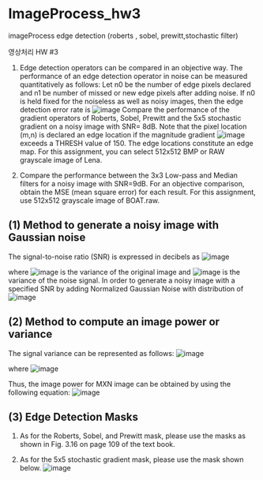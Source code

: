 # ImageProcess_hw3
imageProcess edge detection (roberts , sobel, prewitt,stochastic filter)

영상처리 HW #3


1. Edge detection operators can be compared in an objective way. The performance of an edge detection operator in noise can be measured quantitatively as follows: Let n0 be the number of edge pixels declared and n1 be number of missed or new edge pixels after adding noise. If n0 is held fixed for the noiseless as well as noisy images, then the edge detection error rate is ![image](https://user-images.githubusercontent.com/36159663/57966796-becf8280-7991-11e9-8621-d7867290786c.png)
 Compare the performance of the gradient operators of Roberts, Sobel, Prewitt and the 5x5 stochastic gradient on a noisy image with SNR= 8dB. Note that the pixel location (m,n) is declared an edge location if the magnitude gradient  ![image](https://user-images.githubusercontent.com/36159663/57966817-fe966a00-7991-11e9-81d5-9d7fb20e2d08.png)
 exceeds a THRESH value of 150. The edge locations constitute an edge map. For this assignment, you can select 512x512 BMP or RAW grayscale image of Lena. 





2. Compare the performance between the 3x3 Low-pass and Median filters for a noisy image with SNR=9dB. For an objective comparison, obtain the MSE (mean square error) for each result. For this assignment, use 512x512 grayscale image of BOAT.raw.  






## (1) Method to generate a noisy image with Gaussian noise

The signal-to-noise ratio (SNR) is expressed in decibels as 
![image](https://user-images.githubusercontent.com/36159663/57966745-10c3d880-7991-11e9-8c3d-8b6f70953ea1.png)

where ![image](https://user-images.githubusercontent.com/36159663/57966768-45d02b00-7991-11e9-9071-bbe3da6285ec.png)
  is the variance of the original image and ![image](https://user-images.githubusercontent.com/36159663/57966770-57193780-7991-11e9-90c7-6513db3a7f64.png)
 is the variance of the noise signal. In order to generate a noisy image with a specified SNR by adding Normalized Gaussian Noise with distribution of ![image](https://user-images.githubusercontent.com/36159663/57966772-64362680-7991-11e9-9727-34bf2546c4ac.png)



 ## (2) Method to compute an image power or variance

The signal variance can be represented as follows: ![image](https://user-images.githubusercontent.com/36159663/57966823-21c11980-7992-11e9-84b4-61e845897a13.png)
 
where ![image](https://user-images.githubusercontent.com/36159663/57966826-31406280-7992-11e9-82bd-e63cb0bd998e.png)

Thus, the image power for MXN image can be obtained by using the following equation: ![image](https://user-images.githubusercontent.com/36159663/57966832-3ef5e800-7992-11e9-9ae2-54719649232b.png)




## (3) Edge Detection Masks

1) As for the Roberts, Sobel, and Prewitt mask, please use the masks as shown in Fig. 3.16 on page 109 of the text book.

2) As for the 5x5 stochastic gradient mask, please use the mask shown below.
![image](https://user-images.githubusercontent.com/36159663/57966835-503ef480-7992-11e9-881a-cebc23bff504.png)












